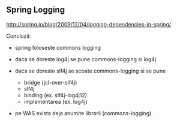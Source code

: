 ## Spring Logging

http://spring.io/blog/2009/12/04/logging-dependencies-in-spring/

Concluzii: 
- spring foloseste commons logging
- daca se doreste log4j se pune commons-logging si log4j
- daca se doreste slf4j se scoate commons-logging si se pune
  - bridge (jcl-over-slf4j)
  - slf4j
  - binding (ex. slf4j-log4j12)
  - implementarea (ex. log4j)

- pe WAS exista deja anumite librarii (commons-logging)
